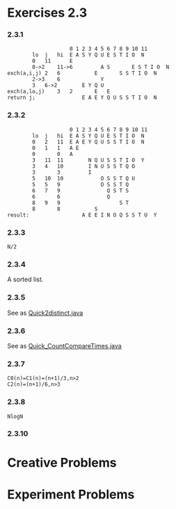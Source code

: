 Exercises 2.3
==
### 2.3.1
```
					0 1 2 3 4 5 6 7 8 9 10 11
		lo	j	hi	E A S Y Q U E S T I O  N
		0	11		E
		0->2	11->6		  A S       E S T I O  N
exch(a,i,j)	2	6		    E       S S T I O  N
		2->3	6		      Y
		3	6->2		E Y Q U 
exch(a,lo,j)	3	2		E   E
return j;				E A E Y Q U S S T I O  N 
```
### 2.3.2
```
					0 1 2 3 4 5 6 7 8 9 10 11
		lo	j	hi	E A S Y Q U E S T I O  N
		0	2	11	E A E Y Q U S S T I O  N
		0	1	1	A E
		0		0	A 
		3	11	11	      N Q U S S T I O  Y
		3	4	10	      I N U S S T Q O
		3		3	      I
		5	10	10	          O S S T Q U
		5	5	9	          O S S T Q
		6	7	9	            Q S T S
		6		6	            Q
		8	9	9	                S T
		8		8			S
result:					A E E I N O Q S S T U  Y
```
### 2.3.3
`N/2`
### 2.3.4
A sorted list.
### 2.3.5
See as [Quick2distinct.java](https://github.com/baozzz1/Algorithms-Learning/blob/master/2-Sorting/Exercise_2_3_QuickSort/Quick2distinct.java)
### 2.3.6
See as [Quick_CountCompareTimes.java](https://github.com/baozzz1/Algorithms-Learning/blob/master/2-Sorting/Exercise_2_3_QuickSort/Quick_CountCompareTimes.java)
### 2.3.7
	C0(n)=C1(n)=(n+1)/3,n>2
	C2(n)=(n+1)/6,n>3
### 2.3.8
`NlogN`
### 2.3.10



# Creative Problems
# Experiment Problems



